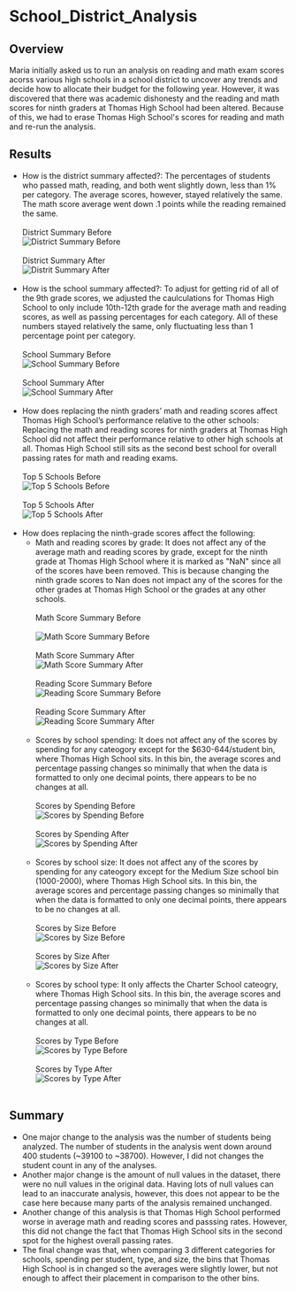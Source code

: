 # School_District_Analysis
## Overview 
Maria initially asked us to run an analysis on reading and math exam scores acorss various high schools in a school district to uncover any trends and decide how to allocate their budget for the following year. However, it was discovered that there was academic dishonesty and the reading and math scores for ninth graders at Thomas High School had been altered. Because of this, we had to erase Thomas High School's scores for reading and math and re-run the analysis.

## Results

- How is the district summary affected?: The percentages of students who passed math, reading, and both went slightly down, less than 1% per category. The average scores, however, stayed relatively the same. The math score average went down .1 points while the reading remained the same.<br/><br/>
District Summary Before<br/>
![District Summary Before](https://github.com/cailynjmiller/School_District_Analysis/blob/main/Resources/district%20summary%20OLD.png)<br/><br/>
District Summary After<br/>
![Distrit Summary After](https://github.com/cailynjmiller/School_District_Analysis/blob/main/Resources/district%20summary%20NEW.png)<br/><br/>
- How is the school summary affected?: To adjust for getting rid of all of the 9th grade scores, we adjusted the caulculations for Thomas High School to only include 10th-12th grade for the average math and reading scores, as well as passing percentages for each category. All of these numbers stayed relatively the same, only fluctuating less than 1 percentage point per category.<br/><br/>
School Summary Before<br/>
![School Summary Before](https://github.com/cailynjmiller/School_District_Analysis/blob/main/Resources/school%20summary%20OLD.png)<br/><br/>
School Summary After<br/>
![School Summary After](https://github.com/cailynjmiller/School_District_Analysis/blob/main/Resources/School%20Summary%20NEW.png)<br/><br/>
- How does replacing the ninth graders’ math and reading scores affect Thomas High School’s performance relative to the other schools: Replacing the math and reading scores for ninth graders at Thomas High School did not affect their performance relative to other high schools at all. Thomas High School still sits as the second best school for overall passing rates for math and reading exams.<br/><br/>
Top 5 Schools Before<br/>
![Top 5 Schools Before](https://github.com/cailynjmiller/School_District_Analysis/blob/main/Resources/top%20schools%20OLD.png)<br/><br/>
Top 5 Schools After<br/>
![Top 5 Schools After](https://github.com/cailynjmiller/School_District_Analysis/blob/main/Resources/Top%20Schools%20NEW.png)<br/><br/>
- How does replacing the ninth-grade scores affect the following:
  - Math and reading scores by grade: It does not affect any of the average math and reading scores by grade, except for the ninth grade at Thomas High School where it is marked as "NaN" since all of the scores have been removed. This is because changing the ninth grade scores to Nan does not impact any of the scores for the other grades at Thomas High School or the grades at any other schools.<br/><br/>
Math Score Summary Before<br/><br/>
![Math Score Summary Before](https://github.com/cailynjmiller/School_District_Analysis/blob/main/Resources/math%20scores%20OLD.png)<br/><br/>
Math Score Summary After<br/>
![Math Score Summary After](https://github.com/cailynjmiller/School_District_Analysis/blob/main/Resources/math%20scores%20NEW.png)<br/><br/>
Reading Score Summary Before<br/>
![Reading Score Summary Before](https://github.com/cailynjmiller/School_District_Analysis/blob/main/Resources/reading%20scores%20OLD.png)<br/><br/>
Reading Score Summary After<br/>
![Reading Score Summary After](https://github.com/cailynjmiller/School_District_Analysis/blob/main/Resources/reading%20scores%20NEW.png)<br/><br/>
   - Scores by school spending: It does not affect any of the scores by spending for any cateogory except for the $630-644/student bin, where Thomas High School sits. In this bin, the average scores and percentage passing changes so minimally that when the data is formatted to only one decimal points, there appears to be no changes at all.<br/><br/>
Scores by Spending Before<br/>
![Scores by Spending Before](https://github.com/cailynjmiller/School_District_Analysis/blob/main/Resources/spending%20bin%20OLD.png)<br/><br/>
Scores by Spending After<br/>
![Scores by Spending After](https://github.com/cailynjmiller/School_District_Analysis/blob/main/Resources/Spending%20Bin%20New.png)<br/><br/>
  - Scores by school size: It does not affect any of the scores by spending for any cateogory except for the Medium Size school bin (1000-2000), where Thomas High School sits. In this bin, the average scores and percentage passing changes so minimally that when the data is formatted to only one decimal points, there appears to be no changes at all.<br/><br/>
Scores by Size Before<br/>
![Scores by Size Before](https://github.com/cailynjmiller/School_District_Analysis/blob/main/Resources/size%20bin%20OLD.png)<br/><br/>
Scores by Size After<br/>
![Scores by Size After](https://github.com/cailynjmiller/School_District_Analysis/blob/main/Resources/size%20bin%20NEW.png)<br/><br/>
  - Scores by school type: It only affects the Charter School cateogry, where Thomas High School sits. In this bin, the average scores and percentage passing changes so minimally that when the data is formatted to only one decimal points, there appears to be no changes at all.<br/><br/>
Scores by Type Before<br/>
![Scores by Type Before](https://github.com/cailynjmiller/School_District_Analysis/blob/main/Resources/school%20type%20OLD.png)<br/><br/>
Scores by Type After<br/>
![Scores by Type After](https://github.com/cailynjmiller/School_District_Analysis/blob/main/Resources/school%20type%20NEW.png)<br/><br/>

## Summary
- One major change to the analysis was the number of students being analyzed. The number of students in the analysis went down around 400 students (~39100 to ~38700). However, I did not changes the student count in any of the analyses.
- Another major change is the amount of null values in the dataset, there were no null values in the original data. Having lots of null values can lead to an inaccurate analysis, however, this does not appear to be the case here because many parts of the analysis remained unchanged.
- Another change of this analysis is that Thomas High School performed worse in average math and reading scores and passsing rates. However, this did not change the fact that Thomas High School sits in the second spot for the highest overall passing rates.
- The final change was that, when comparing 3 different categories for schools, spending per student, type, and size, the bins that Thomas High School is in changed so the averages were slightly lower, but not enough to affect their placement in comparison to the other bins.

